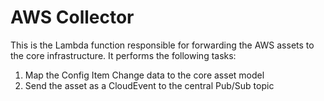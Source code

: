 # AWS Collector

This is the Lambda function responsible for forwarding the AWS assets to the core infrastructure. It performs the following tasks:

1. Map the Config Item Change data to the core asset model
2. Send the asset as a CloudEvent to the central Pub/Sub topic

